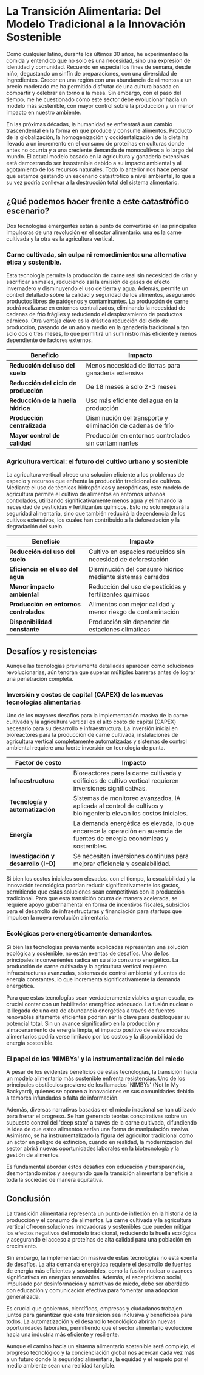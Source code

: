 # La Transición Alimentaria: Del Modelo Tradicional a la Innovación Sostenible

Como cualquier latino, durante los últimos 30 años, he experimentado la comida y entendido que no solo es una necesidad, sino una expresión de identidad y comunidad. Recuerdo en especial los fines de semana, desde niño, degustando un sinfín de preparaciones, con una diversidad de ingredientes. Crecer en una región con una abundancia de alimentos a un precio moderado me ha permitido disfrutar de una cultura basada en compartir y celebrar en torno a la mesa. Sin embargo, con el paso del tiempo, me he cuestionado cómo este sector debe evolucionar hacia un modelo más sostenible, con mayor control sobre la producción y un menor impacto en nuestro ambiente.

En las próximas décadas, la humanidad se enfrentará a un cambio trascendental en la forma en que produce y consume alimentos. Producto de la globalización, la homogenización y occidentalización de la dieta ha llevado a un incremento en el consumo de proteínas en culturas donde antes no ocurría y a una creciente demanda de monocultivos a lo largo del mundo. El actual modelo basado en la agricultura y ganadería extensivas está demostrando ser insostenible debido a su impacto ambiental y al agotamiento de los recursos naturales. Todo lo anterior nos hace pensar que estamos gestando un escenario catastrófico a nivel ambiental, lo que a su vez podría conllevar a la destrucción total del sistema alimentario. 

## ¿Qué podemos hacer frente a este catastrófico escenario?

Dos tecnologías emergentes están a punto de convertirse en las principales impulsoras de una revolución en el sector alimentario: una es la carne cultivada y la otra es la agricultura vertical.

### Carne cultivada, sin culpa ni remordimiento: una alternativa ética y sostenible.

Esta tecnología permite la producción de carne real sin necesidad de criar y sacrificar animales, reduciendo así la emisión de gases de efecto invernadero y disminuyendo el uso de tierra y agua. Además, permite un control detallado sobre la calidad y seguridad de los alimentos, asegurando productos libres de patógenos y contaminantes. La producción de carne podrá realizarse en entornos centralizados, eliminando la necesidad de cadenas de frío frágiles y reduciendo el desplazamiento de productos cárnicos. Otra ventaja clave es la drástica reducción del ciclo de producción, pasando de un año y medio en la ganadería tradicional a tan solo dos o tres meses, lo que permitirá un suministro más eficiente y menos dependiente de factores externos.

| Beneficio                             | Impacto                                                     |
| ------------------------------------- | ----------------------------------------------------------- |
| **Reducción del uso del suelo**       | Menos necesidad de tierras para ganadería extensiva         |
| **Reducción del ciclo de producción** | De 18 meses a solo 2-3 meses                                |
| **Reducción de la huella hídrica**    | Uso más eficiente del agua en la producción                 |
| **Producción centralizada**           | Disminución del transporte y eliminación de cadenas de frío |
| **Mayor control de calidad**          | Producción en entornos controlados sin contaminantes        |

### Agricultura vertical: el futuro del cultivo urbano y sostenible

La agricultura vertical ofrece una solución eficiente a los problemas de espacio y recursos que enfrenta la producción tradicional de cultivos. Mediante el uso de técnicas hidropónicas y aeropónicas, este modelo de agricultura permite el cultivo de alimentos en entornos urbanos controlados, utilizando significativamente menos agua y eliminando la necesidad de pesticidas y fertilizantes químicos. Esto no solo mejorará la seguridad alimentaria, sino que también reducirá la dependencia de los cultivos extensivos, los cuales han contribuido a la deforestación y la degradación del suelo.

| Beneficio                              | Impacto                                                      |
| -------------------------------------- | ------------------------------------------------------------ |
| **Reducción del uso del suelo**        | Cultivo en espacios reducidos sin necesidad de deforestación |
| **Eficiencia en el uso del agua**      | Disminución del consumo hídrico mediante sistemas cerrados   |
| **Menor impacto ambiental**            | Reducción del uso de pesticidas y fertilizantes químicos     |
| **Producción en entornos controlados** | Alimentos con mejor calidad y menor riesgo de contaminación  |
| **Disponibilidad constante**           | Producción sin depender de estaciones climáticas             |

## Desafíos y resistencias

Aunque las tecnologías previamente detalladas aparecen como soluciones revolucionarias, aún tendrán que superar múltiples barreras antes de lograr una penetración completa. 

### Inversión y costos de capital (CAPEX) de las nuevas tecnologías alimentarias



Uno de los mayores desafíos para la implementación masiva de la carne cultivada y la agricultura vertical es el alto costo de capital (CAPEX) necesario para su desarrollo e infraestructura. La inversión inicial en bioreactores para la producción de carne cultivada, instalaciones de agricultura vertical completamente automatizadas y sistemas de control ambiental requiere una fuerte inversión en tecnología de punta.

| Factor de costo             | Impacto                                                                 |
|-----------------------------|------------------------------------------------------------------------|
| **Infraestructura**         | Bioreactores para la carne cultivada y edificios de cultivo vertical requieren inversiones significativas. |
| **Tecnología y automatización** | Sistemas de monitoreo avanzados, IA aplicada al control de cultivos y bioingeniería elevan los costos iniciales. |
| **Energía**                 | La demanda energética es elevada, lo que encarece la operación en ausencia de fuentes de energía económicas y sostenibles. |
| **Investigación y desarrollo (I+D)** | Se necesitan inversiones continuas para mejorar eficiencia y escalabilidad. |

Si bien los costos iniciales son elevados, con el tiempo, la escalabilidad y la innovación tecnológica podrían reducir significativamente los gastos, permitiendo que estas soluciones sean competitivas con la producción tradicional. Para que esta transición ocurra de manera acelerada, se requiere apoyo gubernamental en forma de incentivos fiscales, subsidios para el desarrollo de infraestructuras y financiación para startups que impulsen la nueva revolución alimentaria.

### Ecológicas pero energéticamente demandantes.

Si bien las tecnologías previamente explicadas representan una solución ecológica y sostenible, no están exentas de desafíos. Uno de los principales inconvenientes radica en su alto consumo energético. La producción de carne cultivada y la agricultura vertical requieren infraestructuras avanzadas, sistemas de control ambiental y fuentes de energía constantes, lo que incrementa significativamente la demanda energética.

Para que estas tecnologías sean verdaderamente viables a gran escala, es crucial contar con un habilitador energético adecuado. La fusión nuclear o la llegada de una era de abundancia energética a través de fuentes renovables altamente eficientes podrían ser la clave para desbloquear su potencial total. Sin un avance significativo en la producción y almacenamiento de energía limpia, el impacto positivo de estos modelos alimentarios podría verse limitado por los costos y la disponibilidad de energía sostenible.

### El papel de los 'NIMBYs' y la instrumentalización del miedo

A pesar de los evidentes beneficios de estas tecnologías, la transición hacia un modelo alimentario más sostenible enfrenta resistencias. Uno de los principales obstáculos proviene de los llamados 'NIMBYs' (Not In My Backyard), quienes se oponen a innovaciones en sus comunidades debido a temores infundados o falta de información.

Además, diversas narrativas basadas en el miedo irracional se han utilizado para frenar el progreso. Se han generado teorías conspirativas sobre un supuesto control del 'deep state' a través de la carne cultivada, difundiendo la idea de que estos alimentos serían una forma de manipulación masiva. Asimismo, se ha instrumentalizado la figura del agricultor tradicional como un actor en peligro de extinción, cuando en realidad, la modernización del sector abrirá nuevas oportunidades laborales en la biotecnología y la gestión de alimentos.

Es fundamental abordar estos desafíos con educación y transparencia, desmontando mitos y asegurando que la transición alimentaria beneficie a toda la sociedad de manera equitativa.

## Conclusión

La transición alimentaria representa un punto de inflexión en la historia de la producción y el consumo de alimentos. La carne cultivada y la agricultura vertical ofrecen soluciones innovadoras y sostenibles que pueden mitigar los efectos negativos del modelo tradicional, reduciendo la huella ecológica y asegurando el acceso a proteínas de alta calidad para una población en crecimiento.

Sin embargo, la implementación masiva de estas tecnologías no está exenta de desafíos. La alta demanda energética requiere el desarrollo de fuentes de energía más eficientes y sostenibles, como la fusión nuclear o avances significativos en energías renovables. Además, el escepticismo social, impulsado por desinformación y narrativas de miedo, debe ser abordado con educación y comunicación efectiva para fomentar una adopción generalizada.

Es crucial que gobiernos, científicos, empresas y ciudadanos trabajen juntos para garantizar que esta transición sea inclusiva y beneficiosa para todos. La automatización y el desarrollo tecnológico abrirán nuevas oportunidades laborales, permitiendo que el sector alimentario evolucione hacia una industria más eficiente y resiliente.

Aunque el camino hacia un sistema alimentario sostenible será complejo, el progreso tecnológico y la concienciación global nos acercan cada vez más a un futuro donde la seguridad alimentaria, la equidad y el respeto por el medio ambiente sean una realidad tangible.

